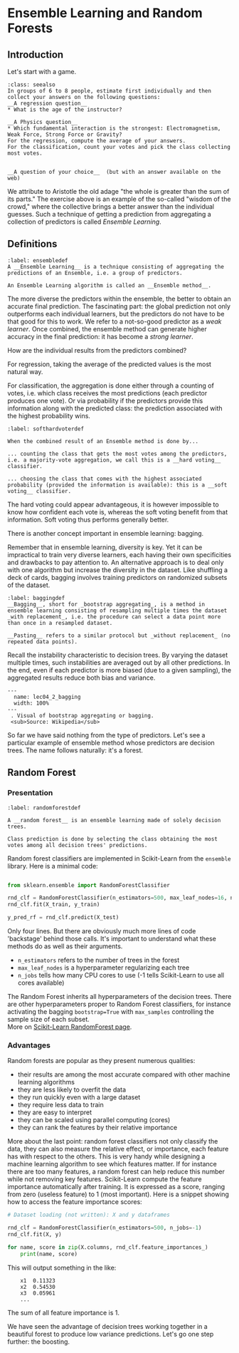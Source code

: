 # Ensemble Learning and Random Forests

## Introduction

Let's start with a game.

```{admonition} Exercise
:class: seealso
In groups of 6 to 8 people, estimate first individually and then collect your answers on the following questions:  
__A regression question__  
* What is the age of the instructor?

__A Physics question__  
* Which fundamental interaction is the strongest: Electromagnetism, Weak Force, Strong Force or Gravity?
For the regression, compute the average of your answers.  
For the classification, count your votes and pick the class collecting most votes. 


__A question of your choice__  (but with an answer available on the web)

```

We attribute to Aristotle the old adage "the whole is greater than the sum of its parts." The exercise above is an example of the so-called "wisdom of the crowd," where the collective brings a better answer than the individual guesses. Such a technique of getting a prediction from aggregating a collection of predictors is called _Ensemble Learning_. 

## Definitions

````{prf:definition}
:label: ensembledef
A __Ensemble Learning__ is a technique consisting of aggregating the predictions of an Ensemble, i.e. a group of predictors.  

An Ensemble Learning algorithm is called an __Ensemble method__.
````

The more diverse the predictors within the ensemble, the better to obtain an accurate final prediction.
The fascinating part: the global prediction not only outperforms each individual learners, but the predictors do not have to be that good for this to work. We refer to a not-so-good predictor as a _weak learner_. Once combined, the ensemble method can generate higher accuracy in the final prediction: it has become a _strong learner_. 

How are the individual results from the predictors combined?  

For regression, taking the average of the predicted values is the most natural way.  

For classification, the aggregation is done either through a counting of votes, i.e. which class receives the most predictions (each predictor produces one vote). Or via probability if the predictors provide this information along with the predicted class: the prediction associated with the highest probability wins.

````{prf:definition}
:label: softhardvoterdef

When the combined result of an Ensemble method is done by...  

... counting the class that gets the most votes among the predictors, i.e. a majority-vote aggregation, we call this is a __hard voting__ classifier.  

... choosing the class that comes with the highest associated probability (provided the information is available): this is a __soft voting__ classifier.
````
The hard voting could appear advantageous, it is however impossible to know how confident each vote is, whereas the soft voting benefit from that information. Soft voting thus performs generally better.

There is another concept important in ensemble learning: bagging.  

Remember that in ensemble learning, diversity is key. Yet it can be impractical to train very diverse learners, each having their own specificities and drawbacks to pay attention to. An alternative approach is to deal only with one algorithm but increase the diversity in the dataset. Like shuffling a deck of cards, bagging involves training predictors on randomized subsets of the dataset.

````{prf:definition}
:label: baggingdef
__Bagging__, short for _bootstrap aggregating_, is a method in ensemble learning consisting of resampling multiple times the dataset _with replacement_, i.e. the procedure can select a data point more than once in a resampled dataset.  

__Pasting__ refers to a similar protocol but _without replacement_ (no repeated data points).
````

Recall the instability characteristic to decision trees. By varying the dataset multiple times, such instabilities are averaged out by all other predictions. In the end, even if each predictor is more biased (due to a given sampling), the aggregated results reduce both bias and variance.  

```{figure} ../images/lec04_2_bagging.png
---
  name: lec04_2_bagging
  width: 100%
---
 . Visual of bootstrap aggregating or bagging.  
 <sub>Source: Wikipedia</sub>
 ```

So far we have said nothing from the type of predictors. Let's see a particular example of ensemble method whose predictors are decision trees. The name follows naturally: it's a forest.

## Random Forest

### Presentation

````{prf:definition}
:label: randomforestdef

A __random forest__ is an ensemble learning made of solely decision trees.  

Class prediction is done by selecting the class obtaining the most votes among all decision trees' predictions.
````

Random forest classifiers are implemented in Scikit-Learn from the `ensemble` library. Here is a minimal code:

```python

from sklearn.ensemble import RandomForestClassifier

rnd_clf = RandomForestClassifier(n_estimators=500, max_leaf_nodes=16, n_jobs=-1)
rnd_clf.fit(X_train, y_train)

y_pred_rf = rnd_clf.predict(X_test)
```

Only four lines. But there are obviously much more lines of code 'backstage' behind those calls. It's important to understand what these methods do as well as their arguments.
* `n_estimators` refers to the number of trees in the forest
* `max_leaf_nodes` is a hyperparameter regularizing each tree 
* `n_jobs` tells how many CPU cores to use (-1 tells Scikit-Learn to use all cores available)

The Random Forest inherits all hyperparameters of the decision trees. There are other hyperparameters proper to Random Forest classifiers, for instance activating the bagging `bootstrap=True` with `max_samples` controlling the sample size of each subset.  
More on [Scikit-Learn RandomForest page](https://scikit-learn.org/stable/modules/generated/sklearn.ensemble.RandomForestClassifier.html).


### Advantages

Random forests are popular as they present numerous qualities:
* their results are among the most accurate compared with other machine learning algorithms
* they are less likely to overfit the data
* they run quickly even with a large dataset
* they require less data to train
* they are easy to interpret
* they can be scaled using parallel computing (cores)
* they can rank the features by their relative importance

More about the last point: random forest classifiers not only classify the data, they can also measure the relative effect, or importance, each feature has with respect to the others. This is very handy while designing a machine learning algorithm to see which features matter. If for instance there are too many features, a random forest can help reduce this number while not removing key features. Scikit-Learn compute the feature importance automatically after training. It is expressed as a score, ranging from zero (useless feature) to 1 (most important). Here is a snippet showing how to access the feature importance scores:

```python
# Dataset loading (not written): X and y dataframes

rnd_clf = RandomForestClassifier(n_estimators=500, n_jobs=-1)
rnd_clf.fit(X, y)

for name, score in zip(X.columns, rnd_clf.feature_importances_)
    print(name, score)
```

This will output something in the like:
```
    x1  0.11323
    x2  0.54530
    x3  0.05961
    ...
```
The sum of all feature importance is 1.

We have seen the advantage of decision trees working together in a beautiful forest to produce low variance predictions. Let's go one step further: the boosting.



